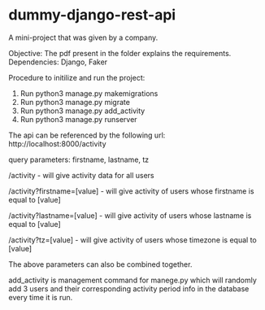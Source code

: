 # dummy-django-rest-api
A mini-project that was given by a company.

Objective: The pdf present in the folder explains the requirements.
Dependencies: Django, Faker

Procedure to initilize and run the project:

1. Run python3 manage.py makemigrations
2. Run python3 manage.py migrate
3. Run python3 manage.py add_activity
3. Run python3 manage.py runserver

The api can be referenced by the following url: http://localhost:8000/activity

query parameters: firstname, lastname, tz

/activity - will give activity data for all users

/activity?firstname=[value] - will give activity of users whose firstname is equal to [value]

/activity?lastname=[value] - will give activity of users whose lastname is equal to [value]

/activity?tz=[value] - will give activity of users whose timezone is equal to [value]

The above parameters can also be combined together.

add_activity is management command for manege.py which will randomly add 3 users and their corresponding activity period info in the database every time it is run. 

